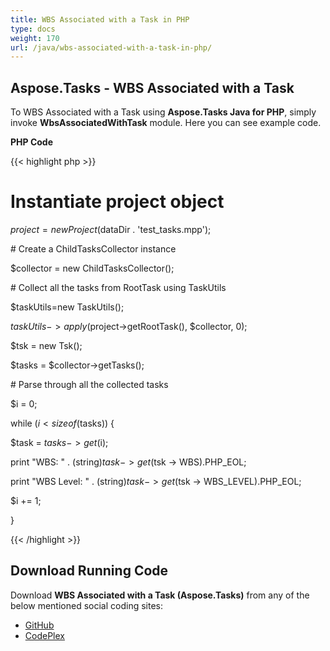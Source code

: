 ```yaml
---
title: WBS Associated with a Task in PHP
type: docs
weight: 170
url: /java/wbs-associated-with-a-task-in-php/
---
```


## **Aspose.Tasks - WBS Associated with a Task**
To WBS Associated with a Task using **Aspose.Tasks Java for PHP**, simply invoke **WbsAssociatedWithTask** module. Here you can see example code.

**PHP Code**

{{< highlight php >}}

 # Instantiate project object

$project = new Project($dataDir . 'test_tasks.mpp');

\# Create a ChildTasksCollector instance

$collector = new ChildTasksCollector();

\# Collect all the tasks from RootTask using TaskUtils

$taskUtils=new TaskUtils();

$taskUtils->apply($project->getRootTask(), $collector, 0);

$tsk = new Tsk();

$tasks = $collector->getTasks();

\# Parse through all the collected tasks

$i = 0;

while ($i < sizeof($tasks)) {

$task = $tasks -> get($i);

print "WBS: " . (string)$task -> get($tsk -> WBS).PHP_EOL;

print "WBS Level: " . (string)$task -> get($tsk -> WBS_LEVEL).PHP_EOL;

$i += 1;

}

{{< /highlight >}}
## **Download Running Code**
Download **WBS Associated with a Task (Aspose.Tasks)** from any of the below mentioned social coding sites:

- [GitHub](https://github.com/aspose-tasks/Aspose.Tasks-for-Java/blob/master/Plugins/Aspose_Tasks_Java_for_PHP/src/aspose/tasks/WorkingWithTasks/WbsAssociatedWithTask.php)
- [CodePlex](https://asposetasksjavaphp.codeplex.com/SourceControl/latest#src/aspose/tasks/WorkingWithTasks/WbsAssociatedWithTask.php)
